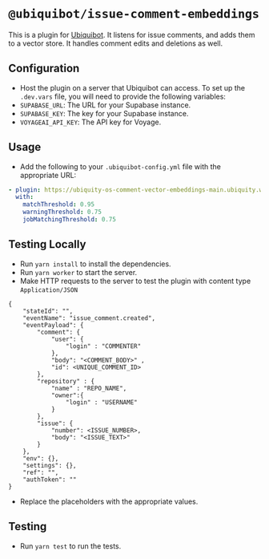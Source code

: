 # `@ubiquibot/issue-comment-embeddings`

This is a plugin for [Ubiquibot](https://github.com/ubiquity/ubiquibot-kernel). It listens for issue comments, and adds them to a vector store. It handles comment edits and deletions as well.

## Configuration

- Host the plugin on a server that Ubiquibot can access.
  To set up the `.dev.vars` file, you will need to provide the following variables:
- `SUPABASE_URL`: The URL for your Supabase instance.
- `SUPABASE_KEY`: The key for your Supabase instance.
- `VOYAGEAI_API_KEY`: The API key for Voyage.

## Usage

- Add the following to your `.ubiquibot-config.yml` file with the appropriate URL:

```yaml
- plugin: https://ubiquity-os-comment-vector-embeddings-main.ubiquity.workers.dev
  with:
    matchThreshold: 0.95
    warningThreshold: 0.75
    jobMatchingThreshold: 0.75
```

## Testing Locally

- Run `yarn install` to install the dependencies.
- Run `yarn worker` to start the server.
- Make HTTP requests to the server to test the plugin with content type `Application/JSON`

```
{
    "stateId": "",
    "eventName": "issue_comment.created",
    "eventPayload": {
        "comment": {
            "user": {
                "login" : "COMMENTER"
            },
            "body": "<COMMENT_BODY>" ,
            "id": <UNIQUE_COMMENT_ID>
        },
        "repository" : {
            "name" : "REPO_NAME",
            "owner":{
                "login" : "USERNAME"
            }
        },
        "issue": {
            "number": <ISSUE_NUMBER>,
            "body": "<ISSUE_TEXT>"
        }
    },
    "env": {},
    "settings": {},
    "ref": "",
    "authToken": ""
}
```

- Replace the placeholders with the appropriate values.

## Testing

- Run `yarn test` to run the tests.
